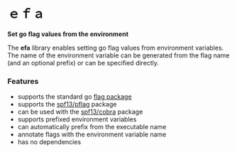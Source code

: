 # ｅｆａ

**Set go flag values ​​from the environment**

The **efa** library enables setting go flag values ​​from environment variables. The name of the environment variable can be generated from the flag name (and an optional prefix) or can be specified directly.

### Features

- supports the standard go [flag package](https://pkg.go.dev/flag)
- supports the [spf13/pflag](https://github.com/spf13/pflag) package
- can be used with the [spf13/cobra](https://github.com/spf13/cobra) package
- supports prefixed environment variables
- can automatically prefix from the executable name
- annotate flags with the environment variable name
- has no dependencies

